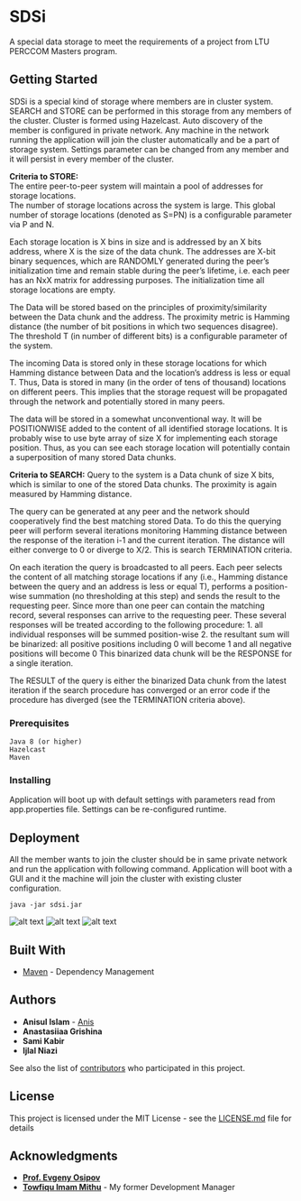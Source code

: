 # SDSi
A special data storage to meet the requirements of a 
project from LTU PERCCOM Masters program. 

## Getting Started
SDSi is a special kind of storage where members are in cluster system. SEARCH and STORE 
can be performed in this storage from any members of the cluster. Cluster is formed using 
Hazelcast. Auto discovery of the member is configured in private network. 
Any machine in the network running the application will join the cluster automatically and
be a part of storage system. Settings parameter can be changed from any member and it will
persist in every member of the cluster.   

**Criteria to STORE:**  
The entire peer-to-peer system will maintain a pool of addresses for storage locations.  
The number of storage locations across the system is large.
This global number of storage locations (denoted as S=PN) is a configurable parameter via P and N. 

Each storage location is X bins in size and is addressed by an X bits address, 
where X is the size of the data chunk. The addresses are X-bit binary sequences,
which are RANDOMLY generated during the peer’s initialization time and remain stable during 
the peer’s lifetime, i.e. each peer has an NxX matrix for addressing purposes. 
The initialization time all storage locations are empty. 

The Data will be stored based on the principles of proximity/similarity between the Data chunk and 
the address. The proximity metric is Hamming distance (the number of bit positions in which two 
sequences disagree). The threshold T (in number of different bits) is a configurable parameter of 
the system.

The incoming Data is stored only in these storage locations for which Hamming distance between Data 
and the location’s address is less or equal T. Thus, Data is stored in many (in the order of tens of 
thousand) locations on different peers. This implies that the storage request will be propagated through 
the network and potentially stored in many peers.

The data will be stored in a somewhat unconventional way. It will be POSITIONWISE added to the content 
of all identified storage locations. It is probably wise to use byte array of size X for implementing 
each storage position. Thus, as you can see each storage location will potentially contain a 
superposition of many stored Data chunks.

**Criteria to SEARCH:**
Query to the system is a Data chunk of size X bits, which is similar to one of the stored Data chunks. 
The proximity is again measured by Hamming distance. 
 
The query can be generated at any peer and the network should cooperatively find the best matching stored Data. 
To do this the querying peer will perform several iterations monitoring Hamming distance between the response of the iteration i-1 and the 
current iteration. The distance will either converge to 0 or diverge to X/2. This is search TERMINATION criteria.  
 
On each iteration the query is broadcasted to all peers. Each peer selects the content of all matching storage locations if any (i.e.,
Hamming distance between the query and an address is less or equal T), performs a position-wise summation (no thresholding at this step) 
and sends the result to the requesting peer. Since more than one peer can contain the matching record, several responses can arrive to 
the requesting peer. These several responses will be treated according to the following procedure: 1. all individual responses will 
be summed position-wise 2. the resultant sum will be binarized: all positive positions including 0 will become 1 and all 
negative positions will become 0 This binarized data chunk will be the RESPONSE for a single iteration. 
 
The RESULT of the query is either the binarized Data chunk from the latest iteration if the search procedure has 
converged or an error code if the procedure has diverged (see the TERMINATION criteria above).   

### Prerequisites

```
Java 8 (or higher)
Hazelcast
Maven
```

### Installing

Application will boot up with 
default settings with parameters read from app.properties file. Settings can be re-configured runtime.


## Deployment
All the member wants to join the cluster should be in same private network and run the application 
with following command. Application will boot with a GUI and it the machine will join the cluster
with existing cluster configuration. 

```
java -jar sdsi.jar
```

![alt text](https://raw.githubusercontent.com/anisul/sdsi/demo/demo1.PNG)
![alt text](https://raw.githubusercontent.com/anisul/sdsi/demo/demo2.PNG)
![alt text](https://raw.githubusercontent.com/anisul/sdsi/demo/demo3.PNG)

## Built With
* [Maven](https://maven.apache.org/) - Dependency Management


## Authors

* **Anisul Islam** - [Anis](https://github.com/anisul)
* **Anastasiiaa Grishina**
* **Sami Kabir**
* **Ijlal Niazi** 

See also the list of [contributors](https://github.com/anisul/sdsi/contributors) who participated in this project.

## License

This project is licensed under the MIT License - see the [LICENSE.md](LICENSE.md) file for details

## Acknowledgments

* **[Prof. Evgeny Osipov](https://www.ltu.se/staff/e/eao-1.25221?l=en)**
* **[Towfiqu Imam Mithu](https://github.com/muhammad-towfique-imam)** - My former Development Manager 

